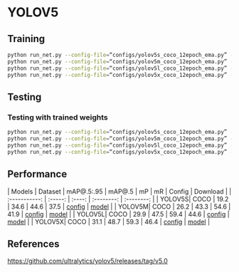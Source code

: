 # YOLOV5

## Training
```sh
python run_net.py --config-file=“configs/yolov5s_coco_12epoch_ema.py” --task=train
python run_net.py --config-file=“configs/yolov5m_coco_12epoch_ema.py” --task=train
python run_net.py --config-file=“configs/yolov5l_coco_12epoch_ema.py” --task=train
python run_net.py --config-file=“configs/yolov5x_coco_12epoch_ema.py” --task=train
```

## Testing
### Testing with trained weights
```sh
python run_net.py --config-file=“configs/yolov5s_coco_12epoch_ema.py” --task=test
python run_net.py --config-file=“configs/yolov5m_coco_12epoch_ema.py” --task=test
python run_net.py --config-file=“configs/yolov5l_coco_12epoch_ema.py” --task=test
python run_net.py --config-file=“configs/yolov5x_coco_12epoch_ema.py” --task=test
```


## Performance
|    Models     | Dataset | mAP@.5:.95 | mAP@.5 | mP | mR | Config     | Download   |
| :-----------: | :-----: | :----: | :--------: | :--------: |
| YOLOV5S| COCO | 19.2 | 34.6 | 44.6 | 37.5 | [config](configs/yolov5s_coco_12epoch_ema.py) | [model](https://cloud.tsinghua.edu.cn/f/5eaab019296a4ac185e5/?dl=1) |
| YOLOV5M| COCO | 26.2 | 43.3 | 54.6 | 41.9 | [config](configs/yolov5m_coco_12epoch_ema.py) | [model](https://cloud.tsinghua.edu.cn/f/d89c5cf5e5604802951d/?dl=1) |
| YOLOV5L| COCO | 29.9 | 47.5 | 59.4 | 44.6 | [config](configs/yolov5l_coco_12epoch_ema.py) | [model](https://cloud.tsinghua.edu.cn/f/ee32894861a342fe90d3/?dl=1) |
| YOLOV5X| COCO | 31.1 | 48.7 | 59.3 | 46.4 | [config](configs/yolov5x_coco_12epoch_ema.py) | [model](https://cloud.tsinghua.edu.cn/f/20405ba3e1984f889c22/?dl=1) |

## References
https://github.com/ultralytics/yolov5/releases/tag/v5.0